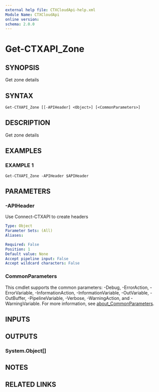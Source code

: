 ```yaml
---
external help file: CTXCloudApi-help.xml
Module Name: CTXCloudApi
online version:
schema: 2.0.0
---
```


# Get-CTXAPI_Zone

## SYNOPSIS
Get zone details

## SYNTAX

```
Get-CTXAPI_Zone [[-APIHeader] <Object>] [<CommonParameters>]
```

## DESCRIPTION
Get zone details

## EXAMPLES

### EXAMPLE 1
```
Get-CTXAPI_Zone -APIHeader $APIHeader
```

## PARAMETERS

### -APIHeader
Use Connect-CTXAPI to create headers

```yaml
Type: Object
Parameter Sets: (All)
Aliases:

Required: False
Position: 1
Default value: None
Accept pipeline input: False
Accept wildcard characters: False
```

### CommonParameters
This cmdlet supports the common parameters: -Debug, -ErrorAction, -ErrorVariable, -InformationAction, -InformationVariable, -OutVariable, -OutBuffer, -PipelineVariable, -Verbose, -WarningAction, and -WarningVariable. For more information, see [about_CommonParameters](http://go.microsoft.com/fwlink/?LinkID=113216).

## INPUTS

## OUTPUTS

### System.Object[]
## NOTES

## RELATED LINKS
